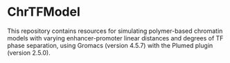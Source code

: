 # ChrTFModel
This repository contains resources for simulating polymer-based chromatin models with varying enhancer-promoter linear distances and degrees of TF phase separation, using Gromacs (version 4.5.7) with the Plumed plugin (version 2.5.0).
